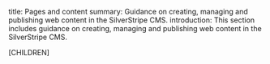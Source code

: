 title: Pages and content
summary: Guidance on creating, managing and publishing web content in the SilverStripe CMS.
introduction: This section includes guidance on creating, managing and publishing web content in the SilverStripe CMS.

[CHILDREN]
